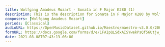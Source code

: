 ```yaml
---
title: Wolfgang Amadeus Mozart - Sonata in F Major K280 (1)
description: This is the description for Sonata in F Major K280 by Wolfgang Amadeus Mozart
composers: [Wolfgang Amadeus Mozart]
periods: [Classical]
audioURL: https://OpenMusicDataset.github.io/Maestro/maestro-v3.0.0/2004/MIDI-Unprocessed_XP_14_R1_2004_04_ORIG_MID--AUDIO_14_R1_2004_04_Track04_wav.midi
formURL: https://docs.google.com/forms/d/e/1FAIpQLSdxAISYwekPsQf56Utjw_ZZuGTPMasQRMA6qn27j7-c2SEazg/viewform
date: 2021-08-08T07:43:13-06:00
---
```

